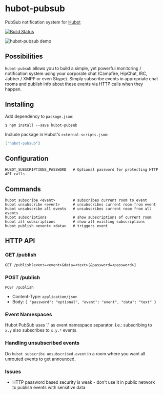 hubot-pubsub
============

PubSub notification system for [Hubot](https://github.com/github/hubot)

[![Build Status](https://travis-ci.org/spajus/hubot-pubsub.png?branch=master)](https://travis-ci.org/spajus/hubot-pubsub)

![hubot-pubsub demo](https://dl.dropboxusercontent.com/u/176100/opensource/hubot-pubsub.gif)

## Possibilities

`hubot-pubsub` allows you to build a simple, yet powerful monitoring / notification system using your corporate chat
(Campfire, HipChat, IRC, Jabber / XMPP or even Skype). Simply subscribe events in appropriate chat rooms and publish
info about these events via HTTP calls when they happen.

## Installing

Add dependency to `package.json`:

```console
$ npm install --save hubot-pubsub
```

Include package in Hubot's `external-scripts.json`:

```json
["hubot-pubsub"]
```

## Configuration

    HUBOT_SUBSCRIPTIONS_PASSWORD   # Optional password for protecting HTTP API calls

## Commands

    hubot subscribe <event>        # subscribes current room to event
    hubot unsubscribe <event>      # unsubscribes current room from event
    hubot unsubscribe all events   # unsubscribes current room from all events
    hubot subscriptions            # show subscriptions of current room
    hubot all subscriptions        # show all existing subscriptions
    hubot publish <event> <data>   # triggers event

## HTTP API

### GET /publish

    GET /publish?event=<event>&data=<text>[&password=<password>]


### POST /publish

    POST /publish

  - Content-Type: `application/json`
  - Body: `{ "password": "optional", "event": "event", "data": "text" }`

### Event Namespaces

Hubot PubSub uses '.' as event namespace separator. I.e.: subscribing to `x.y` also subscribes to `x.y.*` events.

### Handling unsubscribed events

Do `hubot subscribe unsubscribed.event` in a room where you want all unrouted events to get announced.

### Issues

- HTTP password based security is weak - don't use it in public network to publish events with sensitive data

